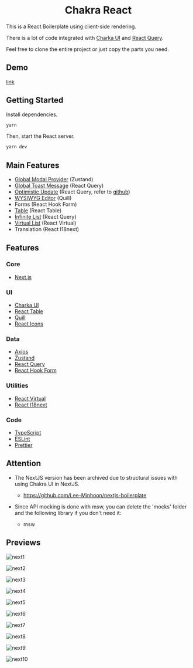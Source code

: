 <h1 align="center">Chakra React</h1>

This is a React Boilerplate using client-side rendering.

There is a lot of code integrated with [Charka UI](https://npmjs.com/package/@chakra-ui/react) and [React Query](https://npmjs.com/package/@tanstack/react-query).

Feel free to clone the entire project or just copy the parts you need.

## Demo

[link](https://chakra-react-ten.vercel.app/)

## Getting Started

Install dependencies.

```bash
yarn
```

Then, start the React server.

```bash
yarn dev
```

## Main Features

- [Global Modal Provider](https://github.com/Lee-Minhoon/nextjs-boilerplate/blob/main/src/components/providers/ModalProvider/ModalProvider.tsx) (Zustand)
- [Global Toast Message](https://github.com/Lee-Minhoon/nextjs-boilerplate/blob/main/src/components/providers/ReactQueryProvider/ReactQueryProvider.tsx) (React Query)
- [Optimistic Update](https://github.com/Lee-Minhoon/nextjs-boilerplate/blob/main/src/apis/hooks.ts) (React Query, refer to [github](https://github.com/horprogs/react-query))
- [WYSIWYG Editor](https://github.com/Lee-Minhoon/nextjs-boilerplate/blob/main/src/components/common/Editor/Editor.tsx) (Quill)
- Forms (React Hook Form)
- [Table](https://github.com/Lee-Minhoon/nextjs-boilerplate/blob/main/src/components/common/DataTable/DataTable.tsx) (React Table)
- [Infinite List](https://github.com/Lee-Minhoon/nextjs-boilerplate/blob/main/src/components/common/InfiniteList/InfiniteList.tsx) (React Query)
- [Virtual List](https://github.com/Lee-Minhoon/nextjs-boilerplate/blob/main/src/components/common/VirtualList/VirtualListBase.tsx) (React Virtual)
- Translation (React I18next)

## Features

### Core

- [Next.js](https://www.npmjs.com/package/next)

### UI

- [Charka UI](https://npmjs.com/package/@chakra-ui/react)
- [React Table](https://npmjs.com/package/@tanstack/react-table)
- [Quill](https://www.npmjs.com/package/quill)
- [React Icons](https://npmjs.com/package/react-icons)

### Data

- [Axios](https://www.npmjs.com/package/axios)
- [Zustand](https://npmjs.com/package/zustand)
- [React Query](https://npmjs.com/package/@tanstack/react-query)
- [React Hook Form](https://npmjs.com/package/react-hook-form)

### Utilities

- [React Virtual](https://npmjs.com/package/@tanstack/react-virtual)
- [React I18next](https://www.npmjs.com/package/react-i18next)

### Code

- [TypeScript](https://www.npmjs.com/package/typescript)
- [ESLint](https://www.npmjs.com/package/eslint)
- [Prettier](https://www.npmjs.com/package/prettier)

## Attention

- The NextJS version has been archived due to structural issues with using Chakra UI in NextJS.

  - https://github.com/Lee-Minhoon/nextjs-boilerplate

- Since API mocking is done with msw, you can delete the 'mocks' folder and the following library if you don't need it:

  - msw

## Previews

![next1](https://github.com/Lee-Minhoon/nextjs-boilerplate/assets/59780565/9aef2746-0c03-4eb6-b084-ce9afa3f6680)

![next2](https://github.com/Lee-Minhoon/nextjs-boilerplate/assets/59780565/0438fd08-32c6-416a-a3b2-50fa03eb5fd0)

![next3](https://github.com/Lee-Minhoon/nextjs-boilerplate/assets/59780565/07d0e2ea-7e14-48b6-a958-c1fbd7491ca9)

![next4](https://github.com/Lee-Minhoon/nextjs-boilerplate/assets/59780565/ff5dd7a2-b332-4744-a71e-2563b65b6024)

![next5](https://github.com/Lee-Minhoon/nextjs-boilerplate/assets/59780565/8ab59c2f-4049-4aae-aedf-b78d517ef2d5)

![next6](https://github.com/Lee-Minhoon/nextjs-boilerplate/assets/59780565/eb52239b-f874-4cc9-bec4-4fc955c3fb48)

![next7](https://github.com/Lee-Minhoon/nextjs-boilerplate/assets/59780565/ddb1e728-f474-4ef7-829e-985f86243d29)

![next8](https://github.com/Lee-Minhoon/nextjs-boilerplate/assets/59780565/862d76b5-1655-483f-804b-9399c77b0189)

![next9](https://github.com/Lee-Minhoon/nextjs-boilerplate/assets/59780565/e413e8a9-1668-4765-89ef-e655327b9490)

![next10](https://github.com/Lee-Minhoon/nextjs-boilerplate/assets/59780565/81c32aa1-183e-4428-a927-541fdbb6bcf8)

